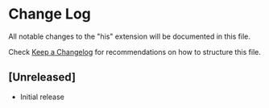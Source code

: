 # Change Log

All notable changes to the "his" extension will be documented in this file.

Check [Keep a Changelog](http://keepachangelog.com/) for recommendations on how to structure this file.

## [Unreleased]

- Initial release